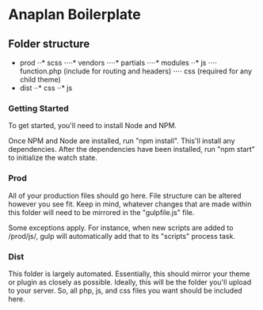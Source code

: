 # Anaplan Boilerplate

## Folder structure

* prod
⋅⋅* scss
⋅⋅⋅⋅* vendors
⋅⋅⋅⋅* partials
⋅⋅⋅⋅* modules
⋅⋅* js
⋅⋅⋅⋅ function.php (include for routing and headers)
⋅⋅⋅⋅ css (required for any child theme)
* dist
⋅⋅* css
⋅⋅* js

### Getting Started
To get started, you'll need to install Node and NPM.

Once NPM and Node are installed, run "npm install". This'll install any dependencies. After the dependencies have been installed, run "npm start" to initialize the watch state.

### Prod
All of your production files should go here. File structure can be altered however you see fit. Keep in mind, whatever changes that are made within this folder will need to be mirrored in the "gulpfile.js" file.

Some exceptions apply. For instance, when new scripts are added to /prod/js/, gulp will automatically add that to its "scripts" process task.

### Dist
This folder is largely automated. Essentially, this should mirror your theme or plugin as closely as possible. Ideally, this will be the folder you'll upload to your server. So, all php, js, and css files you want should be included here.